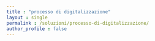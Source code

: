 ```yaml
---
title : "processo di digitalizzazione"
layout : single
permalink : /soluzioni/processo-di-digitalizzazione/
author_profile : false
---
```

